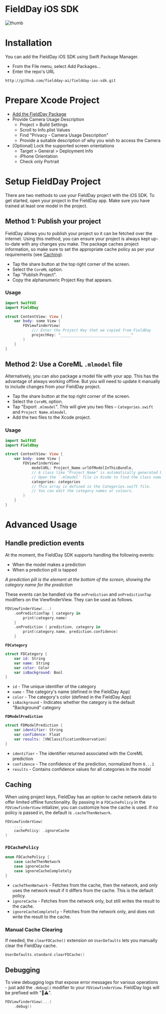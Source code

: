 # FieldDay iOS SDK
![thumb](https://github.com/fieldday-ai/fieldday-ios-sdk/assets/58298401/e1b7fd85-7cd6-4449-ae1d-eed6eb4660c5)

# Installation

You can add the FieldDay iOS SDK using Swift Package Manager.

-   From the File menu, select Add Packages...
-   Enter the repo's URL

```
http://github.com/fieldday-ai/fieldday-ios-sdk.git
```

# Prepare Xcode Project

-   [Add the FieldDay Package](#installation)
-   Provide Camera Usage Description
    -   Project > Build Settings
    -   Scroll to Info.plist Values
    -   Find "Privacy - Camera Usage Description"
    -   Provide a suitable description of why you wish to access the Camera
-   [Optional] Lock the supported screen orientations
    -   Target > General > Deployment Info
    -   iPhone Orientation
    -   Check only Portrait

# Setup FieldDay Project

There are two methods to use your FieldDay project with the iOS SDK. To get started, open your project in the FieldDay app. Make sure you have trained at least one model in the project.

## Method 1: Publish your project

FieldDay allows you to publish your project so it can be fetched over the internet. Using this method, you can ensure your project is always kept up-to-date with any changes you make. The package caches project information, so make sure to set the appropriate cache policy as per your requirements (see [Caching](#caching)).

-   Tap the share button at the top right corner of the screen.
-   Select the `CoreML` option.
-   Tap "Publish Project".
-   Copy the alphanumeric Project Key that appears.

### Usage

```swift
import SwiftUI
import FieldDay

struct ContentView: View {
    var body: some View {
        FDViewfinderView(
            /// Enter the Project Key that we copied from FieldDay
            projectKey: "________________________________"
        )
    }
}
```

## Method 2: Use a CoreML `.mlmodel` file

Alternatively, you can also package a model file with your app. This has the advantage of always working offline. But you will need to update it manually to include changes from your FieldDay project.

-   Tap the share button at the top right corner of the screen.
-   Select the `CoreML` option.
-   Tap "Export `.mlmodel`". This will give you two files – `Categories.swift` and `Project Name.mlmodel`.
-   Add the two files to the Xcode project.

### Usage

```swift
import SwiftUI
import FieldDay

struct ContentView: View {
    var body: some View {
        FDViewfinderView(
            modelURL: Project_Name.urlOfModelInThisBundle,
            // A class like "Project_Name" is automatically generated by Xcode for your model.
            // Open the `.mlmodel` file in Xcode to find the class name.
            categories: categories
            // This array is defined in the Categories.swift file.
            // You can edit the category names or colours.
        )
    }
}
```

# Advanced Usage

## Handle prediction events

At the moment, the FieldDay SDK supports handling the following events:

-   When the model makes a prediction
-   When a prediction pill is tapped

_A prediction pill is the element at the bottom of the screen, showing the category name for the prediction_

These events can be handled via the `onPrediction` and `onPredictionTap` modifiers on the ViewfinderView. They can be used as follows.

```swift
FDViewfinderView(...)
    .onPredictionTap { category in
        print(category.name)
    }
    .onPrediction { prediction, category in
        print(category.name, prediction.confidence)
    }
```

**`FDCategory`**

```swift
struct FDCategory {
    var id: String
    var name: String
    var color: Color
    var isBackground: Bool
}
```

-   `id` - The unique identifier of the category
-   `name` - The category's name (defined in the FieldDay App)
-   `color` - The category's color (defined in the FieldDay App)
-   `isBackground` - Indicates whether the category is the default "Background" category

**`FDModelPrediction`**

```swift
struct FDModelPrediction {
    var identifier: String
    var confidence: Float
    var results: [VNClassificationObservation]
}
```

-   `identifier` - The identifier returned associated with the CoreML prediction
-   `confidence` - The confidence of the prediction, normalized from `0...1`
-   `results` - Contains confidence values for all categories in the model

## Caching
When using project keys, FieldDay has an option to cache network data to offer limited offline functionality. By passing in a `FDCachePolicy` in the `FDViewfinderView` intializer, you can customize how the cache is used. If no policy is passed in, the default is `.cacheThenNetwork`.
```swift
FDViewfinderView(
    ...,
    cachePolicy: .ignoreCache
)
```

### `FDCachePolicy`
```swift
enum FDCachePolicy {
    case cacheThenNetwork
    case ignoreCache
    case ignoreCacheCompletely
}
```
-   `cacheThenNetwork` - Fetches from the cache, then the network, and only uses the network result if it differs from the cache. This is the default policy.
-   `ignoreCache` - Fetches from the network only, but still writes the result to the cache.
-   `ignoreCacheCompletely` -  Fetches from the network only, and does not write the result to the cache.

### Manual Cache Clearing
If needed, the `clearFDCache()` extension on `UserDefaults` lets you manually clear the FieldDay cache.
```swift
UserDefaults.standard.clearFDCache()
```

## Debugging

To view debugging logs that expose error messages for various operations - just add the `.debug()` modifier to your `FDViewfinderView`. FieldDay logs will be prefixed with "🤖⚠️".

```swift
FDViewfinderView(...)
    .debug()
```
